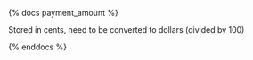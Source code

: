 {% docs payment_amount %}
	
Stored in cents, need to be converted to dollars (divided by 100)

{% enddocs %}
